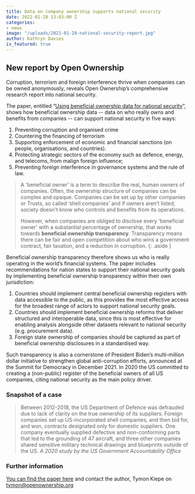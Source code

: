 ```yaml
---
title: Data on company ownership supports national security
date: 2022-01-28 13:03:00 Z
categories:
- news
image: "/uploads/2021-01-28-national-security-report.jpg"
author: Kathryn Davies
is_featured: true
---
```


## New report by Open Ownership

Corruption, terrorism and foreign interference thrive when companies can be owned anonymously, reveals Open Ownership’s comprehensive research report into national security.

The paper, entitled “[Using beneficial ownership data for national security](/resources/using-beneficial-ownership-data-for-national-security/)”, shows how beneficial ownership data -- data on who really owns and benefits from companies -- can support national security in five ways:

1. Preventing corruption and organised crime
2. Countering the financing of terrorism
3. Supporting enforcement of economic and financial sanctions (on people, organisations, and countries).
4. Protecting strategic sectors of the economy such as defence, energy, and telecoms, from malign foreign influence;
5. Preventing foreign interference in governance systems and the rule of law.

> A 'beneficial owner' is a term to describe the real, human owners of companies. Often, the ownership structure of companies can be complex and opaque. Companies can be set up by other companies or Trusts, so called ‘shell companies’ and if owners aren’t listed, society doesn't know who controls and benefits from its operations.
> 
> However, when companies are obliged to disclose every 'beneficial owner' with a substantial percentage of ownership, that works towards **beneficial ownership transparency**. Transparency means there can be fair and open competition about who wins a government contract, fair taxation, and a reduction in corruption.
{: .aside }

Beneficial ownership transparency therefore shows us who is really operating in the world’s financial systems. The paper includes recommendations for nation states to support their national security goals by implementing beneficial ownership transparency within their own jurisdiction:

1. Countries should implement central beneficial ownership registers with data accessible to the public, as this provides the most effective access for the broadest range of actors to support national security goals.
2. Countries should implement beneficial ownership reforms that deliver structured and interoperable data, since this is most effective for enabling analysis alongside other datasets relevant to national security (e.g. procurement data).
3. Foreign state ownership of companies should be captured as part of beneficial ownership disclosures in a standardised way.

Such transparency is also a cornerstone of President Biden’s multi-million dollar initiative to strengthen global anti-corruption efforts, announced at the Summit for Democracy in December 2021. In 2020 the US committed to creating a (non-public) register of the beneficial owners of all US companies, citing national security as the main policy driver.

### Snapshot of a case

> Between 2012-2018, the US Department of Defence was defrauded due to lack of clarity on the true ownership of its suppliers. Foreign companies set up US-incorporated shell companies, and then bid for, and won, contracts designated only for domestic suppliers. One company eventually supplied defective and non-conforming parts that led to the grounding of 47 aircraft, and three other companies shared sensitive military technical drawings and blueprints outside of the US. <cite>A 2020 study by the US Government Accountability Office</cite>

### Further information

[You can find the paper here](/resources/using-beneficial-ownership-data-for-national-security/) and contact the author, Tymon Kiepe on <tymon@openownership.org>